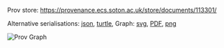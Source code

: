 
Prov store: https://provenance.ecs.soton.ac.uk/store/documents/113301/

Alternative serialisations: [json](https://provenance.ecs.soton.ac.uk/store/documents/113301.json), [turtle](https://provenance.ecs.soton.ac.uk/store/documents/113301.ttl),
Graph: [svg](https://provenance.ecs.soton.ac.uk/store/documents/113301.svg), [PDF](https://provenance.ecs.soton.ac.uk/store/documents/113301.pdf), [png](https://provenance.ecs.soton.ac.uk/store/documents/113301.png)

![Prov Graph](https://provenance.ecs.soton.ac.uk/store/documents/113301.png)

        